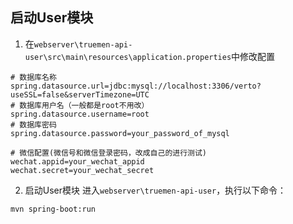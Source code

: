 ## 启动User模块

1. 在`webserver\truemen-api-user\src\main\resources\application.properties`中修改配置
```
# 数据库名称
spring.datasource.url=jdbc:mysql://localhost:3306/verto?useSSL=false&serverTimezone=UTC
# 数据库用户名（一般都是root不用改）
spring.datasource.username=root
# 数据库密码
spring.datasource.password=your_password_of_mysql

# 微信配置(微信号和微信登录密码，改成自己的进行测试)
wechat.appid=your_wechat_appid  
wechat.secret=your_wechat_secret
```


   
2. 启动User模块
进入`webserver\truemen-api-user`，执行以下命令：
```
mvn spring-boot:run
```